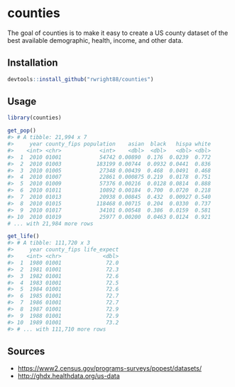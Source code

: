 # counties

The goal of counties is to make it easy to create a US county dataset of the best available demographic, health, income, and other data.

## Installation

``` r
devtools::install_github("rwright88/counties")
```

## Usage

``` r
library(counties)

get_pop()
#> # A tibble: 21,994 x 7
#>     year county_fips population    asian  black   hispa white
#>    <int> <chr>            <int>    <dbl>  <dbl>   <dbl> <dbl>
#>  1  2010 01001            54742 0.00890  0.176  0.0239  0.772
#>  2  2010 01003           183199 0.00744  0.0932 0.0441  0.836
#>  3  2010 01005            27348 0.00439  0.468  0.0491  0.468
#>  4  2010 01007            22861 0.000875 0.219  0.0178  0.751
#>  5  2010 01009            57376 0.00216  0.0128 0.0814  0.888
#>  6  2010 01011            10892 0.00184  0.700  0.0720  0.218
#>  7  2010 01013            20938 0.00845  0.432  0.00927 0.540
#>  8  2010 01015           118468 0.00715  0.204  0.0330  0.737
#>  9  2010 01017            34101 0.00548  0.386  0.0159  0.581
#> 10  2010 01019            25977 0.00200  0.0463 0.0124  0.921
# ... with 21,984 more rows

get_life()
#> # A tibble: 111,720 x 3
#>     year county_fips life_expect
#>    <int> <chr>             <dbl>
#>  1  1980 01001              72.0
#>  2  1981 01001              72.3
#>  3  1982 01001              72.6
#>  4  1983 01001              72.5
#>  5  1984 01001              72.6
#>  6  1985 01001              72.7
#>  7  1986 01001              72.7
#>  8  1987 01001              72.9
#>  9  1988 01001              72.9
#> 10  1989 01001              73.2
#> # ... with 111,710 more rows
```

## Sources

- https://www2.census.gov/programs-surveys/popest/datasets/
- http://ghdx.healthdata.org/us-data
